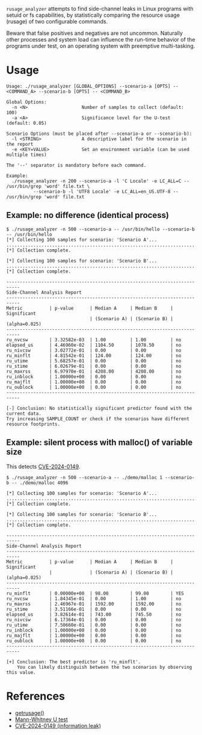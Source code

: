 `rusage_analyzer` attempts to find side-channel leaks in Linux programs with
setuid or fs capabilities, by statistically comparing the resource usage
(rusage) of two configurable commands.

Beware that false positives and negatives are not uncommon. Naturally other
processes and system load can influence the run-time behavior of the programs
under test, on an operating system with preemptive multi-tasking.

Usage
=====
```
Usage: ./rusage_analyzer [GLOBAL_OPTIONS] --scenario-a [OPTS] -- <COMMAND_A> --scenario-b [OPTS] -- <COMMAND_B>

Global Options:
  -n <N>                    Number of samples to collect (default: 100)
  -a <A>                    Significance level for the U-test (default: 0.05)

Scenario Options (must be placed after --scenario-a or --scenario-b):
  -l <STRING>               A descriptive label for the scenario in the report
  -e <KEY=VALUE>            Set an environment variable (can be used multiple times)

The '--' separator is mandatory before each command.

Example:
  ./rusage_analyzer -n 200 --scenario-a -l 'C Locale' -e LC_ALL=C -- /usr/bin/grep 'word' file.txt \
          --scenario-b -l 'UTF8 Locale' -e LC_ALL=en_US.UTF-8 -- /usr/bin/grep 'word' file.txt
```

Example: no difference (identical process)
------------------------------------------

```
$ ./rusage_analyzer -n 500 --scenario-a -- /usr/bin/hello --scenario-b -- /usr/bin/hello 
[*] Collecting 100 samples for scenario: 'Scenario A'...
....................................................................................................
[*] Collection complete.

[*] Collecting 100 samples for scenario: 'Scenario B'...
....................................................................................................
[*] Collection complete.

---------------------------------------------------------------------------
Side-Channel Analysis Report
---------------------------------------------------------------------------
Metric          | p-value      | Median A     | Median B     | Significant 
                               | (Scenario A) | (Scenario B) | (alpha=0.025)
---------------------------------------------------------------------------
ru_nvcsw        | 3.32582e-03  | 1.00         | 1.00         | no          
elapsed_us      | 4.46960e-02  | 1104.50      | 1078.50      | no          
ru_nivcsw       | 3.02772e-01  | 0.00         | 0.00         | no          
ru_minflt       | 4.81542e-01  | 124.00       | 124.00       | no          
ru_utime        | 5.68257e-01  | 0.00         | 0.00         | no          
ru_stime        | 6.02679e-01  | 0.00         | 0.00         | no          
ru_maxrss       | 6.97970e-01  | 4208.00      | 4208.00      | no          
ru_inblock      | 1.00000e+00  | 0.00         | 0.00         | no          
ru_majflt       | 1.00000e+00  | 0.00         | 0.00         | no          
ru_oublock      | 1.00000e+00  | 0.00         | 0.00         | no          
---------------------------------------------------------------------------

[-] Conclusion: No statistically significant predictor found with the current data.
Try increasing SAMPLE_COUNT or check if the scenarios have different resource footprints.
```

Example: silent process with malloc() of variable size
------------------------------------------------------

This detects [CVE-2024-0149](https://security.opensuse.org/2025/03/26/nvidia-modprobe.html).

```
$ ./rusage_analyzer -n 500 --scenario-a -- ./demo/malloc 1 --scenario-b -- ./demo/malloc 4096

[*] Collecting 100 samples for scenario: 'Scenario A'...
....................................................................................................
[*] Collection complete.

[*] Collecting 100 samples for scenario: 'Scenario B'...
....................................................................................................
[*] Collection complete.

---------------------------------------------------------------------------
Side-Channel Analysis Report
---------------------------------------------------------------------------
Metric          | p-value      | Median A     | Median B     | Significant 
                |              | (Scenario A) | (Scenario B) | (alpha=0.025)
---------------------------------------------------------------------------
ru_minflt       | 0.00000e+00  | 98.00        | 99.00        | YES         
ru_nvcsw        | 1.84345e-01  | 0.00         | 1.00         | no          
ru_maxrss       | 2.46967e-01  | 1592.00      | 1592.00      | no          
ru_stime        | 3.51166e-01  | 0.00         | 0.00         | no          
elapsed_us      | 3.82614e-01  | 743.00       | 745.50       | no          
ru_nivcsw       | 6.17364e-01  | 0.00         | 0.00         | no          
ru_utime        | 7.50660e-01  | 0.00         | 0.00         | no          
ru_inblock      | 1.00000e+00  | 0.00         | 0.00         | no          
ru_majflt       | 1.00000e+00  | 0.00         | 0.00         | no          
ru_oublock      | 1.00000e+00  | 0.00         | 0.00         | no          
---------------------------------------------------------------------------

[+] Conclusion: The best predictor is 'ru_minflt'.
    You can likely distinguish between the two scenarios by observing this value.
```

References
==========

- [getrusage()](https://manpages.opensuse.org/Tumbleweed/man-pages/getrusage.2.en.html)
- [Mann-Whitney U test](https://en.wikipedia.org/wiki/Mann%E2%80%93Whitney_U_test)
- [CVE-2024-0149 (information leak)](https://security.opensuse.org/2025/03/26/nvidia-modprobe.html)
